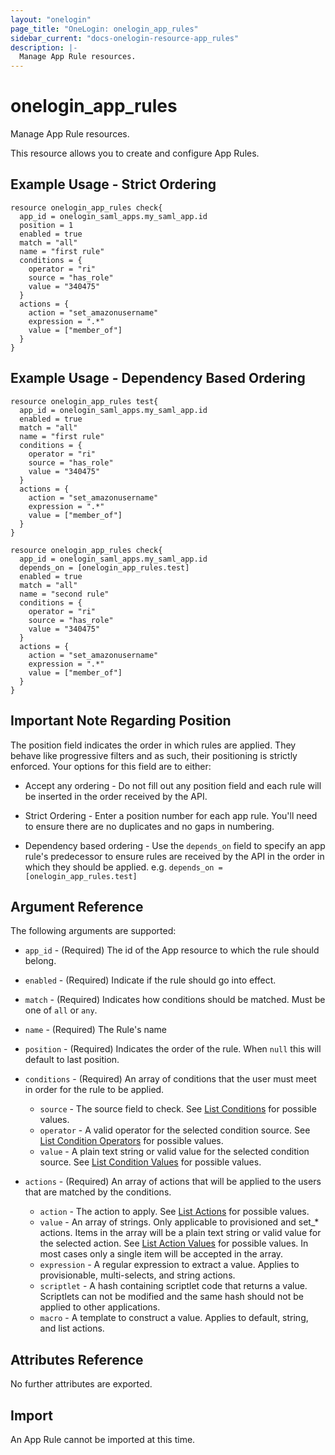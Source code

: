 ```yaml
---
layout: "onelogin"
page_title: "OneLogin: onelogin_app_rules"
sidebar_current: "docs-onelogin-resource-app_rules"
description: |-
  Manage App Rule resources.
---
```


# onelogin_app_rules

Manage App Rule resources.

This resource allows you to create and configure App Rules.

## Example Usage - Strict Ordering

```hcl
resource onelogin_app_rules check{
  app_id = onelogin_saml_apps.my_saml_app.id
  position = 1
  enabled = true
  match = "all"
  name = "first rule"
  conditions = {
    operator = "ri"
    source = "has_role"
    value = "340475"
  }
  actions = {
    action = "set_amazonusername"
    expression = ".*"
    value = ["member_of"]
  }
}
```

## Example Usage - Dependency Based Ordering

```hcl
resource onelogin_app_rules test{
  app_id = onelogin_saml_apps.my_saml_app.id
  enabled = true
  match = "all"
  name = "first rule"
  conditions = {
    operator = "ri"
    source = "has_role"
    value = "340475"
  }
  actions = {
    action = "set_amazonusername"
    expression = ".*"
    value = ["member_of"]
  }
}

resource onelogin_app_rules check{
  app_id = onelogin_saml_apps.my_saml_app.id
  depends_on = [onelogin_app_rules.test]
  enabled = true
  match = "all"
  name = "second rule"
  conditions = {
    operator = "ri"
    source = "has_role"
    value = "340475"
  }
  actions = {
    action = "set_amazonusername"
    expression = ".*"
    value = ["member_of"]
  }
}
```

## Important Note Regarding Position

The position field indicates the order in which rules are applied. They behave like progressive filters and as such, their positioning is strictly enforced. Your options for this field are to either:

* Accept any ordering - Do not fill out any position field and each rule will be inserted in the order received by the API.

* Strict Ordering - Enter a position number for each app rule. You'll need to ensure there are no duplicates and no gaps in numbering.

* Dependency based ordering - Use the `depends_on` field to specify an app rule's predecessor to ensure rules are received by the API in the order in which they should be applied. e.g. `depends_on = [onelogin_app_rules.test]`

## Argument Reference

The following arguments are supported:

* `app_id` - (Required) The id of the App resource to which the rule should belong.

* `enabled` - (Required) Indicate if the rule should go into effect.

* `match` - (Required) Indicates how conditions should be matched. Must be one of `all` or `any`.

* `name` - (Required) The Rule's name

* `position` - (Required) Indicates the order of the rule. When `null` this will default to last position.

* `conditions` - (Required) An array of conditions that the user must meet in order for the rule to be applied.
  * `source` - The source field to check. See [List Conditions](https://developers.onelogin.com/api-docs/2/app-rules/list-conditions) for possible values.
  * `operator` - A valid operator for the selected condition source. See [List Condition Operators](https://developers.onelogin.com/api-docs/2/app-rules/list-condition-operators) for possible values.
  * `value` - A plain text string or valid value for the selected condition source. See [List Condition Values](https://developers.onelogin.com/api-docs/2/app-rules/list-condition-values) for possible values.

* `actions` - (Required) An array of actions that will be applied to the users that are matched by the conditions.
  * `action` - The action to apply. See [List Actions](https://developers.onelogin.com/api-docs/2/app-rules/list-conditions) for possible values.
  * `value` - An array of strings. Only applicable to provisioned and set_* actions. Items in the array will be a plain text string or valid value for the selected action. See [List Action Values](https://developers.onelogin.com/api-docs/2/app-rules/list-action-values) for possible values. In most cases only a single item will be accepted in the array.
  * `expression` - A regular expression to extract a value. Applies to provisionable, multi-selects, and string actions.
  * `scriptlet` - A hash containing scriptlet code that returns a value. Scriptlets can not be modified and the same hash should not be applied to other applications.
  * `macro` - A template to construct a value. Applies to default, string, and list actions.

## Attributes Reference

No further attributes are exported.

## Import

An App Rule cannot be imported at this time.
